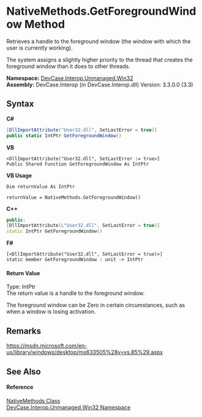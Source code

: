 # NativeMethods.GetForegroundWindow Method 
 

Retrieves a handle to the foreground window (the window with which the user is currently working). 

 The system assigns a slightly higher priority to the thread that creates the foreground window than it does to other threads.

**Namespace:**&nbsp;<a href="N_DevCase_Interop_Unmanaged_Win32">DevCase.Interop.Unmanaged.Win32</a><br />**Assembly:**&nbsp;DevCase.Interop (in DevCase.Interop.dll) Version: 3.3.0.0 (3.3)

## Syntax

**C#**<br />
``` C#
[DllImportAttribute("User32.dll", SetLastError = true)]
public static IntPtr GetForegroundWindow()
```

**VB**<br />
``` VB
<DllImportAttribute("User32.dll", SetLastError := true>]
Public Shared Function GetForegroundWindow As IntPtr
```

**VB Usage**<br />
``` VB Usage
Dim returnValue As IntPtr

returnValue = NativeMethods.GetForegroundWindow()
```

**C++**<br />
``` C++
public:
[DllImportAttribute(L"User32.dll", SetLastError = true)]
static IntPtr GetForegroundWindow()
```

**F#**<br />
``` F#
[<DllImportAttribute("User32.dll", SetLastError = true)>]
static member GetForegroundWindow : unit -> IntPtr 

```


#### Return Value
Type: IntPtr<br />The return value is a handle to the foreground window. 

 The foreground window can be Zero in certain circumstances, such as when a window is losing activation.

## Remarks
<a href="https://msdn.microsoft.com/en-us/library/windows/desktop/ms633505%28v=vs.85%29.aspx" target="_blank">https://msdn.microsoft.com/en-us/library/windows/desktop/ms633505%28v=vs.85%29.aspx</a>

## See Also


#### Reference
<a href="T_DevCase_Interop_Unmanaged_Win32_NativeMethods">NativeMethods Class</a><br /><a href="N_DevCase_Interop_Unmanaged_Win32">DevCase.Interop.Unmanaged.Win32 Namespace</a><br />